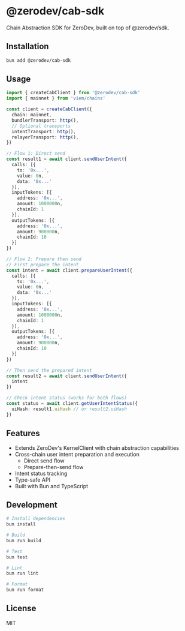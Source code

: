 # @zerodev/cab-sdk

Chain Abstraction SDK for ZeroDev, built on top of @zerodev/sdk.

## Installation

```bash
bun add @zerodev/cab-sdk
```

## Usage

```typescript
import { createCabClient } from '@zerodev/cab-sdk'
import { mainnet } from 'viem/chains'

const client = createCabClient({
  chain: mainnet,
  bundlerTransport: http(),
  // Optional transports
  intentTransport: http(),
  relayerTransport: http(),
})

// Flow 1: Direct send
const result1 = await client.sendUserIntent({
  calls: [{
    to: '0x...',
    value: 0n,
    data: '0x...'
  }],
  inputTokens: [{
    address: '0x...',
    amount: 1000000n,
    chainId: 1
  }],
  outputTokens: [{
    address: '0x...',
    amount: 900000n,
    chainId: 10
  }]
})

// Flow 2: Prepare then send
// First prepare the intent
const intent = await client.prepareUserIntent({
  calls: [{
    to: '0x...',
    value: 0n,
    data: '0x...'
  }],
  inputTokens: [{
    address: '0x...',
    amount: 1000000n,
    chainId: 1
  }],
  outputTokens: [{
    address: '0x...',
    amount: 900000n,
    chainId: 10
  }]
})

// Then send the prepared intent
const result2 = await client.sendUserIntent({
  intent
})

// Check intent status (works for both flows)
const status = await client.getUserIntentStatus({
  uiHash: result1.uiHash // or result2.uiHash
})
```

## Features

- Extends ZeroDev's KernelClient with chain abstraction capabilities
- Cross-chain user intent preparation and execution
  - Direct send flow
  - Prepare-then-send flow
- Intent status tracking
- Type-safe API
- Built with Bun and TypeScript

## Development

```bash
# Install dependencies
bun install

# Build
bun run build

# Test
bun test

# Lint
bun run lint

# Format
bun run format
```

## License

MIT
